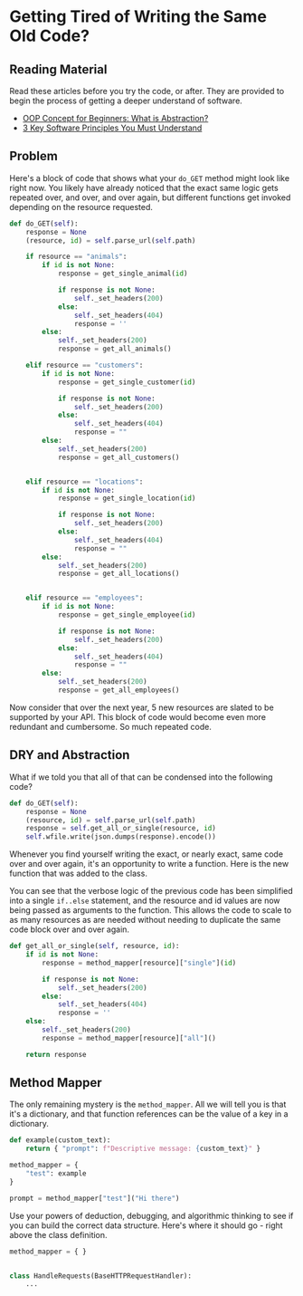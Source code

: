 # Getting Tired of Writing the Same Old Code?

## Reading Material

Read these articles before you try the code, or after. They are provided to begin the process of getting a deeper understand of software.

* [OOP Concept for Beginners: What is Abstraction?](https://stackify.com/oop-concept-abstraction/)
* [3 Key Software Principles You Must Understand](https://code.tutsplus.com/tutorials/3-key-software-principles-you-must-understand--net-25161)

## Problem

Here's a block of code that shows what your `do_GET` method might look like right now. You likely have already noticed that the exact same logic gets repeated over, and over, and over again, but different functions get invoked depending on the resource requested.

```py
def do_GET(self):
    response = None
    (resource, id) = self.parse_url(self.path)

    if resource == "animals":
        if id is not None:
            response = get_single_animal(id)

            if response is not None:
                self._set_headers(200)
            else:
                self._set_headers(404)
                response = ''
        else:
            self._set_headers(200)
            response = get_all_animals()

    elif resource == "customers":
        if id is not None:
            response = get_single_customer(id)

            if response is not None:
                self._set_headers(200)
            else:
                self._set_headers(404)
                response = ""
        else:
            self._set_headers(200)
            response = get_all_customers()


    elif resource == "locations":
        if id is not None:
            response = get_single_location(id)

            if response is not None:
                self._set_headers(200)
            else:
                self._set_headers(404)
                response = ""
        else:
            self._set_headers(200)
            response = get_all_locations()


    elif resource == "employees":
        if id is not None:
            response = get_single_employee(id)

            if response is not None:
                self._set_headers(200)
            else:
                self._set_headers(404)
                response = ""
        else:
            self._set_headers(200)
            response = get_all_employees()

```

Now consider that over the next year, 5 new resources are slated to be supported by your API. This block of code would become even more redundant and cumbersome. So much repeated code.

## DRY and Abstraction

What if we told you that all of that can be condensed into the following code?

```py
def do_GET(self):
    response = None
    (resource, id) = self.parse_url(self.path)
    response = self.get_all_or_single(resource, id)
    self.wfile.write(json.dumps(response).encode())
```

Whenever you find yourself writing the exact, or nearly exact, same code over and over again, it's an opportunity to write a function. Here is the new function that was added to the class.

You can see that the verbose logic of the previous code has been simplified into a single `if..else` statement, and the resource and id values are now being passed as arguments to the function. This allows the code to scale to as many resources as are needed without needing to duplicate the same code block over and over again.

```py
def get_all_or_single(self, resource, id):
    if id is not None:
        response = method_mapper[resource]["single"](id)

        if response is not None:
            self._set_headers(200)
        else:
            self._set_headers(404)
            response = ''
    else:
        self._set_headers(200)
        response = method_mapper[resource]["all"]()

    return response
```

## Method Mapper

The only remaining mystery is the `method_mapper`. All we will tell you is that it's a dictionary, and that function references can be the value of a key in a dictionary.

```py
def example(custom_text):
    return { "prompt": f"Descriptive message: {custom_text}" }

method_mapper = {
    "test": example
}

prompt = method_mapper["test"]("Hi there")
```

Use your powers of deduction, debugging, and algorithmic thinking to see if you can build the correct data structure. Here's where it should go - right above the class definition.

```py
method_mapper = { }


class HandleRequests(BaseHTTPRequestHandler):
    ...
```
